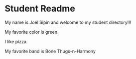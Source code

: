 # Student Readme
My name is Joel Sipin and welcome to my student directory!!!

My favorite color is green.

I like pizza.

My favorite band is Bone Thugs-n-Harmony